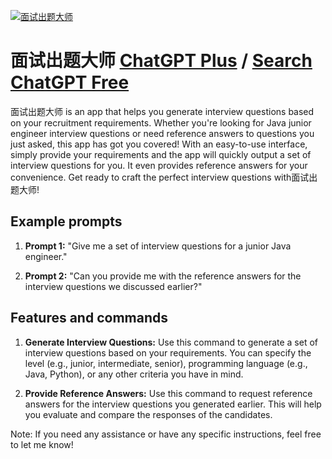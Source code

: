 
[![面试出题大师](https://files.oaiusercontent.com/file-8eOzVwLLoBFx4e1DGoS8H5gI?se=2123-10-17T07%3A11%3A53Z&sp=r&sv=2021-08-06&sr=b&rscc=max-age%3D31536000%2C%20immutable&rscd=attachment%3B%20filename%3Dee827b80-8072-4738-92d3-296d462be43a.png&sig=QVHegUnXBrtnS13pYFKd2evBA%2BstOfMIi1Fw%2BfwCoTA%3D)](https://chat.openai.com/g/g-kO6RyqGzN-mian-shi-chu-ti-da-shi)

# 面试出题大师 [ChatGPT Plus](https://chat.openai.com/g/g-kO6RyqGzN-mian-shi-chu-ti-da-shi) / [Search ChatGPT Free](https://gptcall.net/index.html#/?search=%E9%9D%A2%E8%AF%95%E5%87%BA%E9%A2%98%E5%A4%A7%E5%B8%88)

面试出题大师 is an app that helps you generate interview questions based on your recruitment requirements. Whether you're looking for Java junior engineer interview questions or need reference answers to questions you just asked, this app has got you covered! With an easy-to-use interface, simply provide your requirements and the app will quickly output a set of interview questions for you. It even provides reference answers for your convenience. Get ready to craft the perfect interview questions with面试出题大师!

## Example prompts

1. **Prompt 1:** "Give me a set of interview questions for a junior Java engineer."

2. **Prompt 2:** "Can you provide me with the reference answers for the interview questions we discussed earlier?"

## Features and commands

1. **Generate Interview Questions:** Use this command to generate a set of interview questions based on your requirements. You can specify the level (e.g., junior, intermediate, senior), programming language (e.g., Java, Python), or any other criteria you have in mind.

2. **Provide Reference Answers:** Use this command to request reference answers for the interview questions you generated earlier. This will help you evaluate and compare the responses of the candidates.

Note: If you need any assistance or have any specific instructions, feel free to let me know!


